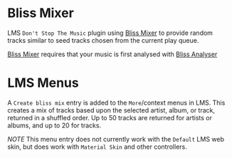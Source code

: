 # Bliss Mixer

LMS `Don't Stop The Music` plugin using [Bliss Mixer](https://github.com/CDrummond/bliss-mixer)
to provide random tracks similar to seed tracks chosen from the current play
queue.

[Bliss Mixer](https://github.com/CDrummond/bliss-mixer) requires that your music
is first analysed with [Bliss Analyser](https://github.com/CDrummond/bliss-analyser)


# LMS Menus

A `Create bliss mix` entry is added to the `More`/context menus in LMS. This
creates a mix of tracks based upon the selected artist, album, or track,
returned in a shuffled order. Up to 50 tracks are returned for artists or
albums, and up to 20 for tracks.

*NOTE* This menu entry does not currently work with the `Default` LMS web skin,
but does work with `Material Skin` and other controllers.
